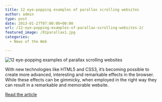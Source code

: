 ```yaml
---
title: 12 eye-popping examples of parallax scrolling websites
author: admin
type: post
date: 2013-01-27T07:00:00+00:00
url: /12-eye-popping-examples-of-parallax-scrolling-websites-2/
featured_image: /01parallax1.jpg
categories:
  - News of the Web

---
```

<img src="https://i0.wp.com/media.creativebloq.futurecdn.net/sites/creativebloq.com/files/images/2013/01/01parallax.jpg?w=700" alt="12 eye-popping examples of parallax scrolling websites" data-recalc-dims="1" />

With new technologies like HTML5 and CSS3, it’s becoming possible to create more advanced, interesting and remarkable effects in the browser. While these effects can be gimmicky, when employed in the right way they can result in a remarkable and memorable website.

<a href="http://www.creativebloq.com/web-design/parallax-scrolling-1131762" title="12 eye-popping examples of parallax scrolling websites" target="_blank">Read the article</a>